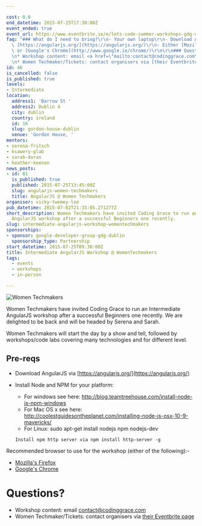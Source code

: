 ```yaml
---

cost: 0.0
end_datetime: 2015-07-25T17:30:00Z
event_ended: true
event_url: https://www.eventbrite.ie/e/lets-code-summer-workshops-gdg-dublin-women-techmakers-coding-grace-tickets-17488726251
faq: "### What do I need to bring?\r\n- Your own laptop\r\n- Download AngularJS via\
  \ [https://angularjs.org/](https://angularjs.org/)\r\n- Either [Mozilla's Firefox](https://www.mozilla.org/en-US/firefox/new/)\
  \ or [Google's Chrome](http://www.google.ie/chrome/)\r\n\r\n### Questions?\r\n\r\
  \n* Workshop content: email <a href=\"mailto:contact@codinggrace.com\">contact@codinggrace.com</a>\r\
  \n* Women Techmaker/Tickets: contact organisers via [their Eventbrite page](https://www.eventbrite.ie/e/lets-code-summer-workshops-gdg-dublin-women-techmakers-coding-grace-tickets-17488726251)"
id: 46
is_cancelled: false
is_published: true
levels:
- Intermediate
location:
  address1: 'Barrow St '
  address2: Dublin 4
  city: dublin
  country: ireland
  id: 16
  slug: gordon-house-dublin
  venue: 'Gordon House, '
mentors:
- serena-fritsch
- ksawery-glab
- sarah-doran
- heather-keenan
news_posts:
- id: 81
  is_published: true
  published: 2015-07-25T13:45:00Z
  slug: angularjs-women-techmakers
  title: AngularJS @ Women Techmakers
organiser: vicky-twomey-lee
pub_datetime: 2015-07-02T21:33:05.271277Z
short_description: Women Techmakers have invited Coding Grace to run an Intermediate
  AngularJS workshop after a successful Beginners one recently.
slug: intermediate-angularjs-workshop-womentechmakers
sponsorships:
- sponsor: google-developer-group-gdg-dublin
  sponsorship_type: Partnership
start_datetime: 2015-07-25T09:30:00Z
title: Intermediate AngularJS Workshop @ WomenTechmakers
tags:
  - events
  - workshops
  - in-person

---
```


![Women Techmakers](http://i.minus.com/iyuzdSxeS50XV.png)

Women Techmakers have invited Coding Grace to run an Intermediate AngularJS workshop after a successful Beginners one recently. We are delighted to be back and will be headed by Serena and Sarah.

Women Techmakers will start the day by a show and tell, followed by workshops/code labs covering many technologies and for different level. 

## Pre-reqs

* Download AngularJS via [https://angularjs.org/](https://angularjs.org/)
* Install Node and NPM for your platform:
    - For windows see here: http://blog.teamtreehouse.com/install-node-js-npm-windows
    - For Mac OS x see here: http://coolestguidesontheplanet.com/installing-node-js-osx-10-9-mavericks/
    - For Linux: sudo apt-get install nodejs npm nodejs-dev

     `Install npm http server via npm install http-server -g`


Recommended browser to use for the workshop (either of the following):-

* [Mozilla's Firefox](https://www.mozilla.org/en-US/firefox/new/)
* [Google's Chrome](http://www.google.ie/chrome/)

# Questions?
* Workshop content: email <a href="mailto:contact@codinggrace.com">contact@codinggrace.com</a>
* Women Techmaker/Tickets: contact organisers via [their Eventbrite page](https://www.eventbrite.ie/e/lets-code-summer-workshops-gdg-dublin-women-techmakers-coding-grace-tickets-17488726251)